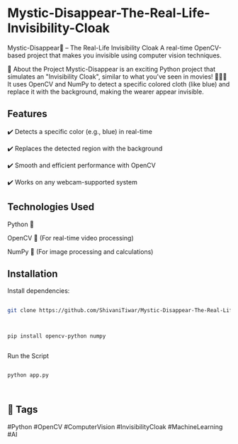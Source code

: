 # Mystic-Disappear-The-Real-Life-Invisibility-Cloak

 Mystic-Disappear👻 – The Real-Life Invisibility Cloak
A real-time OpenCV-based project that makes you invisible using computer vision techniques.

🔮 About the Project
 Mystic-Disappear is an exciting Python project that simulates an "Invisibility Cloak", similar to what you've seen in movies! 🧙‍♂️✨
It uses OpenCV and NumPy to detect a specific colored cloth (like blue) and replace it with the background, making the wearer appear invisible.


## Features

✔️ Detects a specific color (e.g., blue) in real-time

✔️ Replaces the detected region with the background

✔️ Smooth and efficient performance with OpenCV

✔️ Works on any webcam-supported system
##  Technologies Used

Python 🐍

OpenCV 🎥 (For real-time video processing)

NumPy 🔢 (For image processing and calculations)
## Installation


Install dependencies:

```bash
  
git clone https://github.com/ShivaniTiwar/Mystic-Disappear-The-Real-Life-Invisibility-Cloak
  

```
```bash

pip install opencv-python numpy



```

Run the Script

```bash

python app.py




```
## 📌 Tags 


#Python 
#OpenCV 
#ComputerVision 
#InvisibilityCloak 
#MachineLearning
#AI
